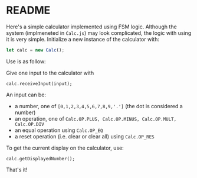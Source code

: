# README

Here's a simple calculator implemented using FSM logic. Although the system (implmeneted in `Calc.js`) may look complicated, the logic with using it is very simple. Initialize a new instance of the calculator with:

```javascript
let calc = new Calc();
```

Use is as follow: 

Give one input to the calculator with

```
calc.receiveInput(input);
```

An input can be:
- a number, one of `[0,1,2,3,4,5,6,7,8,9,'.']` (the dot is considered a number)
- an operation, one of `Calc.OP.PLUS, Calc.OP.MINUS, Calc.OP.MULT, Calc.OP.DIV`
- an equal operation using `Calc.OP_EQ`
- a reset operation (i.e. clear or clear all) using `Calc.OP_RES`

To get the current display on the calculator, use:

```
calc.getDisplayedNumber();
```

That's it! 
